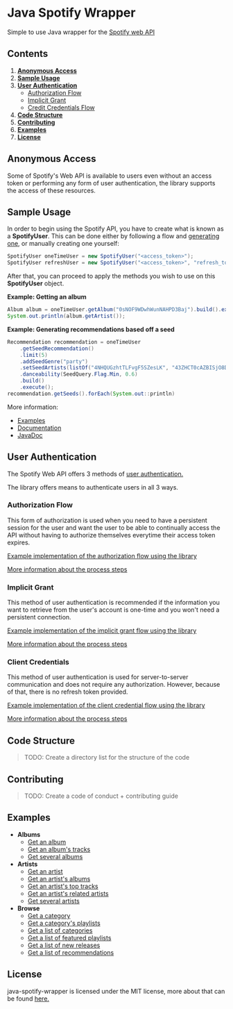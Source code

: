 # Java Spotify Wrapper
Simple to use Java wrapper for the [Spotify web API](https://developer.spotify.com/documentation/web-api/)

## Contents
1. **[Anonymous Access](https://github.com/woojiahao/java-spotify-wrapper#anonymous-access)**
2. **[Sample Usage](https://github.com/woojiahao/java-spotify-wrapper#sample-usage)**
3. **[User Authentication](https://github.com/woojiahao/java-spotify-wrapper#user-authentication)**
   * [Authorization Flow](https://github.com/woojiahao/java-spotify-wrapper#authorization-flow)
   * [Implicit Grant](https://github.com/woojiahao/java-spotify-wrapper#implicit-grant)
   * [Credit Credentials Flow](https://github.com/woojiahao/java-spotify-wrapper#client-credentials-flow)
4. **[Code Structure](https://github.com/woojiahao/java-spotify-wrapper#code-structure)**
5. **[Contributing](https://github.com/woojiahao/java-spotify-wrapper#contributing)**
6. **[Examples](https://github.com/woojiahao/java-spotify-wrapper#examples)**
7. **[License](https://github.com/woojiahao/java-spotify-wrapper#license)**

## Anonymous Access
Some of Spotify's Web API is available to users even without an access token or performing any form of user authentication,
the library supports the access of these resources.

## Sample Usage
In order to begin using the Spotify API, you have to create what is known as a **SpotifyUser**. This can be done either 
by following a flow and [generating one](https://woojiahao.github.io/java-spotify-wrapper/#/authentication_guide), or 
manually creating one yourself:

```java
SpotifyUser oneTimeUser = new SpotifyUser("<access_token>");
SpotifyUser refreshUser = new SpotifyUser("<access_token>", "refresh_token");
```

After that, you can proceed to apply the methods you wish to use on this **SpotifyUser** object.

**Example: Getting an album**

```java
Album album = oneTimeUser.getAlbum("0sNOF9WDwhWunNAHPD3Baj").build().execute();
System.out.println(album.getArtist());
```

**Example: Generating recommendations based off a seed**

```java
Recommendation recommendation = oneTimeUser
    .getSeedRecommendation()
    .limit(5)
    .addSeedGenre("party")
    .setSeedArtists(listOf("4NHQUGzhtTLFvgF5SZesLK", "43ZHCT0cAZBISjO8DG9PnE"))
    .danceability(SeedQuery.Flag.Min, 0.6)
    .build()
    .execute();
recommendation.getSeeds().forEach(System.out::println)
```


More information:

* [Examples](https://github.com/woojiahao/java-spotify-wrapper/tree/master/examples)
* [Documentation](https://woojiahao.github.io/java-spotify-wrapper/)
* [JavaDoc]()

## User Authentication
The Spotify Web API offers 3 methods of [user authentication.](https://developer.spotify.com/documentation/general/guides/authorization-guide/)

The library offers means to authenticate users in all 3 ways. 

### Authorization Flow
This form of authorization is used when you need to have a persistent session for the user and want the user to be 
able to continually access the API without having to authorize themselves everytime their access token expires.

[Example implementation of the authorization flow using the library](https://github.com/woojiahao/java-spotify-wrapper/blob/master/examples/AuthorizationFlowDemo.java)

[More information about the process steps](https://woojiahao.github.io/java-spotify-wrapper/#/authentication_guide?id=authorization-flow)

### Implicit Grant
This method of user authentication is recommended if the information you want to retrieve from the user's account is 
one-time and you won't need a persistent connection.

[Example implementation of the implicit grant flow using the library](https://github.com/woojiahao/java-spotify-wrapper/blob/master/examples/ImplicitGrantDemo.java)

[More information about the process steps](https://woojiahao.github.io/java-spotify-wrapper/#/authentication_guide?id=implicit-grant)

### Client Credentials
This method of user authentication is used for server-to-server communication and does not require any authorization. 
However, because of that, there is no refresh token provided.

[Example implementation of the client credential flow using the library](https://github.com/woojiahao/java-spotify-wrapper/blob/master/examples/ClientCredentialFlowDemo.java)

[More information about the process steps](https://woojiahao.github.io/java-spotify-wrapper/#/authentication_guide?id=client-credential-flow)

## Code Structure
> TODO: Create a directory list for the structure of the code

## Contributing
> TODO: Create a code of conduct + contributing guide

## Examples

* **Albums**
    * [Get an album](https://github.com/woojiahao/java-spotify-wrapper/blob/b6b593ac15988109763cf94cb48c171fd6ecf2a6/src/main/java/me/chill/sample/AlbumQueryDemo.java#L37)
    * [Get an album's tracks](https://github.com/woojiahao/java-spotify-wrapper/blob/b6b593ac15988109763cf94cb48c171fd6ecf2a6/src/main/java/me/chill/sample/AlbumQueryDemo.java#L40)
    * [Get several albums](https://github.com/woojiahao/java-spotify-wrapper/blob/b6b593ac15988109763cf94cb48c171fd6ecf2a6/src/main/java/me/chill/sample/AlbumQueryDemo.java#L43)
* **Artists**
    * [Get an artist](https://github.com/woojiahao/java-spotify-wrapper/blob/d2d99b8a0cdee55f5399134709f5d8018307790d/src/main/java/me/chill/sample/ArtistQueryDemo.java#L39)
    * [Get an artist's albums](https://github.com/woojiahao/java-spotify-wrapper/blob/d2d99b8a0cdee55f5399134709f5d8018307790d/src/main/java/me/chill/sample/ArtistQueryDemo.java#L42)
    * [Get an artist's top tracks](https://github.com/woojiahao/java-spotify-wrapper/blob/d2d99b8a0cdee55f5399134709f5d8018307790d/src/main/java/me/chill/sample/ArtistQueryDemo.java#L45)
    * [Get an artist's related artists](https://github.com/woojiahao/java-spotify-wrapper/blob/d2d99b8a0cdee55f5399134709f5d8018307790d/src/main/java/me/chill/sample/ArtistQueryDemo.java#L48)
    * [Get several artists](https://github.com/woojiahao/java-spotify-wrapper/blob/d2d99b8a0cdee55f5399134709f5d8018307790d/src/main/java/me/chill/sample/ArtistQueryDemo.java#L51)
* **Browse**
    * [Get a category](https://github.com/woojiahao/java-spotify-wrapper/blob/d2d99b8a0cdee55f5399134709f5d8018307790d/src/main/java/me/chill/sample/BrowseQueryDemo.java#L35)
    * [Get a category's playlists](https://github.com/woojiahao/java-spotify-wrapper/blob/d2d99b8a0cdee55f5399134709f5d8018307790d/src/main/java/me/chill/sample/BrowseQueryDemo.java#L38)
    * [Get a list of categories](https://github.com/woojiahao/java-spotify-wrapper/blob/d2d99b8a0cdee55f5399134709f5d8018307790d/src/main/java/me/chill/sample/BrowseQueryDemo.java#L41)
    * [Get a list of featured playlists](https://github.com/woojiahao/java-spotify-wrapper/blob/d2d99b8a0cdee55f5399134709f5d8018307790d/src/main/java/me/chill/sample/BrowseQueryDemo.java#L44)
    * [Get a list of new releases](https://github.com/woojiahao/java-spotify-wrapper/blob/d2d99b8a0cdee55f5399134709f5d8018307790d/src/main/java/me/chill/sample/BrowseQueryDemo.java#L47)
    * [Get a list of recommendations](https://github.com/woojiahao/java-spotify-wrapper/blob/d2d99b8a0cdee55f5399134709f5d8018307790d/src/main/java/me/chill/sample/BrowseQueryDemo.java#L35)

## License
java-spotify-wrapper is licensed under the MIT license, more about that can be found [here.](https://opensource.org/licenses/MIT)